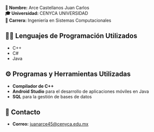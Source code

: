 **👤 Nombre:** Arce Castellanos Juan Carlos  
**🎓 Universidad:** CENYCA UNIVERSIDAD  
**💼 Carrera:** Ingeniería en Sistemas Computacionales 

## 🧑‍💻 Lenguajes de Programación Utilizados
- C++
- C#
- Java

## ⚙️ Programas y Herramientas Utilizadas
- **Compilador de C++**  
- **Android Studio** para el desarrollo de aplicaciones móviles en Java  
- **SQL** para la gestión de bases de datos

## 📩 Contacto
- **Correo:** juanarce45@cenyca.edu.mx

